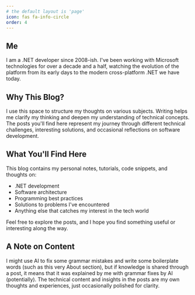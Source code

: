 ```yaml
---
# the default layout is 'page'
icon: fas fa-info-circle
order: 4
---
```


## Me

I am a .NET developer since 2008-ish. I've been working with Microsoft technologies for over a decade and a half, watching the evolution of the platform from its early days to the modern cross-platform .NET we have today.

## Why This Blog?

I use this space to structure my thoughts on various subjects. Writing helps me clarify my thinking and deepen my understanding of technical concepts. The posts you'll find here represent my journey through different technical challenges, interesting solutions, and occasional reflections on software development.

## What You'll Find Here

This blog contains my personal notes, tutorials, code snippets, and thoughts on:

- .NET development
- Software architecture
- Programming best practices
- Solutions to problems I've encountered
- Anything else that catches my interest in the tech world

Feel free to explore the posts, and I hope you find something useful or interesting along the way.

## A Note on Content

I might use AI to fix some grammar mistakes and write some boilerplate words (such as this very About section), but if knowledge is shared through a post, it means that it was explained by me with grammar fixes by AI (potentially). The technical content and insights in the posts are my own thoughts and experiences, just occasionally polished for clarity.